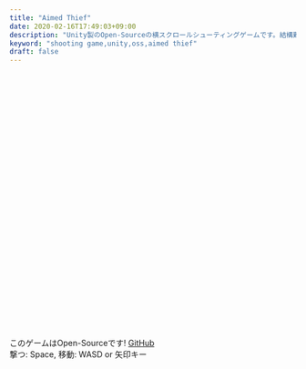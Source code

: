 ```yaml
---
title: "Aimed Thief"
date: 2020-02-16T17:49:03+09:00
description: "Unity製のOpen-Sourceの横スクロールシューティングゲームです。結構難しいと思います。"
keyword: "shooting game,unity,oss,aimed thief"
draft: false
---
```


<script src="Build/UnityLoader.js" onload="UnityLoader.instantiate('unityContainer', 'Build/WebGL.json');" async></script>

<div id="unityContainer" style="width: 800px; height: 450px; margin: auto"></div>

このゲームはOpen-Sourceです! [GitHub](https://github.com/capra314cabra/AimedThief)  
撃つ: Space, 移動: WASD or 矢印キー
